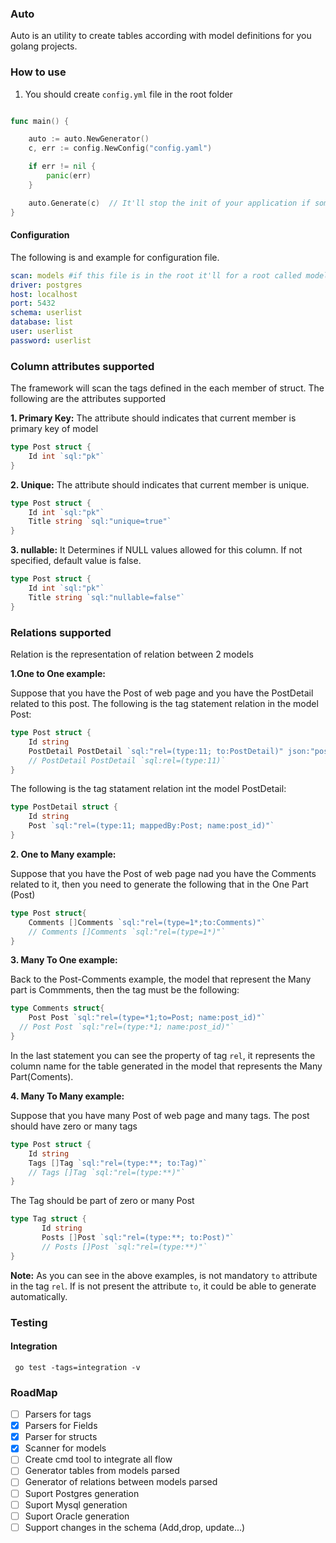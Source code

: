 ### Auto

Auto is an utility to create tables according with model definitions for you golang projects.

### How to use

1. You should create `config.yml`  file in the root folder

```go

func main() {

	auto := auto.NewGenerator()
	c, err := config.NewConfig("config.yaml")

	if err != nil {
		panic(err)
	}

	auto.Generate(c)  // It'll stop the init of your application if something is wrong
}
```



#### Configuration

The following is and example for configuration file.

```yaml
scan: models #if this file is in the root it'll for a root called models
driver: postgres
host: localhost
port: 5432
schema: userlist
database: list
user: userlist
password: userlist
```

### Column attributes supported

The framework will scan the tags defined in the each member of struct. The following are the attributes supported

**1. Primary Key:**
The attribute should indicates that current member is primary key of model
```go
type Post struct {
	Id int `sql:"pk"`
}
```

**2. Unique:**
The attribute should indicates that current member is unique.

```go
type Post struct {
	Id int `sql:"pk"`
	Title string `sql:"unique=true"`
}
```

**3. nullable:**
It Determines if NULL values allowed for this column. If not specified, default value is false.
```go
type Post struct {
	Id int `sql:"pk"`
	Title string `sql:"nullable=false"`
}
```

### Relations supported



Relation is the representation of relation between 2 models

**1.One to One example:**

Suppose that you have the Post of web page and you have the PostDetail related to this post. The following is the tag statement relation in the model Post:
```go
type Post struct {
	Id string
	PostDetail PostDetail `sql:"rel=(type:11; to:PostDetail)" json:"post_detail"`
	// PostDetail PostDetail `sql:rel=(type:11)`
}
```
The following is the tag statament relation int the model PostDetail:

```go
type PostDetail struct {
	Id string
	Post `sql:"rel=(type:11; mappedBy:Post; name:post_id)"`
}
```

**2. One to Many example:**

Suppose that you have the Post of web page nad you have the Comments related to it, then you need to generate the following that in the One Part (Post)

```go
type Post struct{
	Comments []Comments `sql:"rel=(type=1*;to:Comments)"`
	// Comments []Comments `sql:"rel=(type=1*)"`
}
```

**3. Many To One example:**

Back to the Post-Comments example, the model that represent the Many part is Commments, then the tag must be the following:

```go
type Comments struct{
	Post Post `sql:"rel=(type=*1;to=Post; name:post_id)"`
  // Post Post `sql:"rel=(type:*1; name:post_id)"`
}
```
In the last statement you can see the <name> property of tag `rel`, it represents the column name for the table generated in the model that represents the Many Part(Coments).

**4. Many To Many example:**

Suppose that you have many  Post of web page and many tags. The post should have zero or many tags

```go
type Post struct {
	Id string
	Tags []Tag `sql:"rel=(type:**; to:Tag)"`
	// Tags []Tag `sql:"rel=(type:**)"`
}
```
 The Tag should be part of zero or many Post

 ```go
 type Tag struct {
	    Id string
		Posts []Post `sql:"rel=(type:**; to:Post)"`
		// Posts []Post `sql:"rel=(type:**)"`
 }
 ```
 **Note:**
 As you can see in the above examples, is not mandatory `to` attribute in the tag `rel`. If is not present the attribute `to`, it could be able to generate automatically.


### Testing

#### Integration
```
 go test -tags=integration -v
 ```



### RoadMap

 - [ ] Parsers for tags
 - [x] Parsers for Fields
 - [x] Parser for structs
 - [x] Scanner for models
 - [ ] Create  cmd tool to integrate all flow
 - [ ] Generator tables from models parsed
 - [ ] Generator of relations between models parsed  
 - [ ] Suport Postgres generation
 - [ ] Suport Mysql generation
 - [ ] Suport Oracle generation
 - [ ] Support changes in the schema  (Add,drop, update...)
